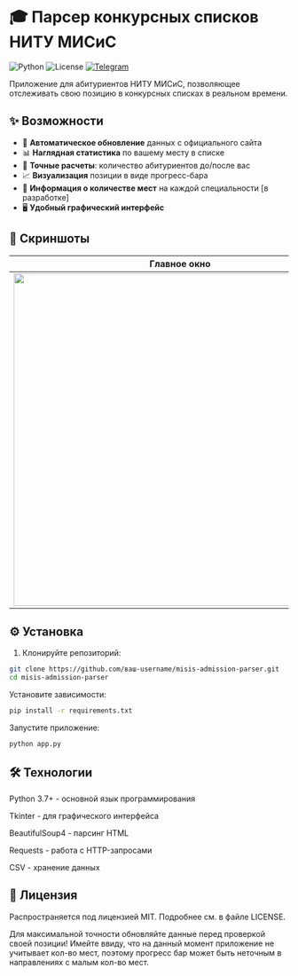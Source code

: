 # 🎓 Парсер конкурсных списков НИТУ МИСиС

![Python](https://img.shields.io/badge/python-3.7%2B-blue)
![License](https://img.shields.io/badge/license-MIT-green)
[![Telegram](https://img.shields.io/badge/telegram-@s_ne_razin-blue)](https://t.me/s_ne_razin)

Приложение для абитуриентов НИТУ МИСиС, позволяющее отслеживать свою позицию в конкурсных списках в реальном времени.

## ✨ Возможности

- 🚀 **Автоматическое обновление** данных с официального сайта
- 📊 **Наглядная статистика** по вашему месту в списке
- 🔢 **Точные расчеты**: количество абитуриентов до/после вас
- 📈 **Визуализация** позиции в виде прогресс-бара
- 🎯 **Информация о количестве мест** на каждой специальности [в разработке]
- 🖥 **Удобный графический интерфейс**

## 📸 Скриншоты

| Главное окно | Результаты поиска |
|--------------|-------------------|
| <img src="https://github.com/user-attachments/assets/afd6fdc2-6034-4112-a38e-6135989ab094" width="600"> | <img src="https://github.com/user-attachments/assets/fd2c39ef-5c1e-4e5a-b2b7-9bd396de0fb6" width="600"> |

## ⚙️ Установка

1. Клонируйте репозиторий:
```bash
git clone https://github.com/ваш-username/misis-admission-parser.git
cd misis-admission-parser
```

Установите зависимости:

```bash
pip install -r requirements.txt
```

Запустите приложение:

```bash
python app.py
```

## 🛠 Технологии
Python 3.7+ - основной язык программирования

Tkinter - для графического интерфейса

BeautifulSoup4 - парсинг HTML

Requests - работа с HTTP-запросами

CSV - хранение данных

## 📜 Лицензия
Распространяется под лицензией MIT. Подробнее см. в файле LICENSE.

Для максимальной точности обновляйте данные перед проверкой своей позиции!
Имейте ввиду, что на данный момент приложение не учитывает кол-во мест, поэтому прогресс бар может быть неточным в направлениях с малым кол-во мест. 
